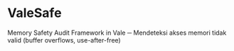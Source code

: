 # ValeSafe
Memory Safety Audit Framework in Vale ─ Mendeteksi akses memori tidak valid (buffer overflows, use-after-free)
